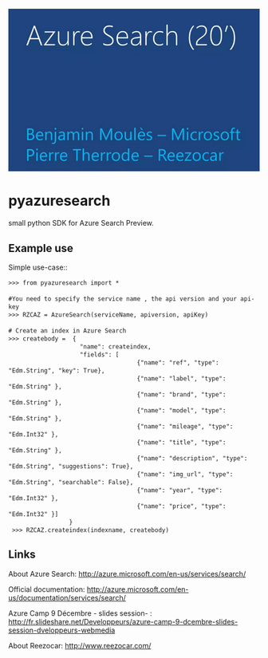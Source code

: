 ![pi-2r](media/Azure_Search.png)

pyazuresearch
=============
small python SDK for Azure Search Preview.


Example use
-----------
Simple use-case::

    >>> from pyazuresearch import *

    #You need to specify the service name , the api version and your api-key
    >>> RZCAZ = AzureSearch(serviceName, apiversion, apiKey)

    # Create an index in Azure Search
    >>> createbody =  {
                        "name": createindex,  
                        "fields": [
                                        {"name": "ref", "type": "Edm.String", "key": True},
                                        {"name": "label", "type": "Edm.String" },
                                        {"name": "brand", "type": "Edm.String" },
                                        {"name": "model", "type": "Edm.String" },
                                        {"name": "mileage", "type": "Edm.Int32" },
                                        {"name": "title", "type": "Edm.String" },
                                        {"name": "description", "type": "Edm.String", "suggestions": True},
                                        {"name": "img_url", "type": "Edm.String", "searchable": False},
                                        {"name": "year", "type": "Edm.Int32" },
                                        {"name": "price", "type": "Edm.Int32" }]  
                     }
     >>> RZCAZ.createindex(indexname, createbody)


Links
-----------
About Azure Search: http://azure.microsoft.com/en-us/services/search/

Official documentation: http://azure.microsoft.com/en-us/documentation/services/search/

Azure Camp 9 Décembre - slides session- : http://fr.slideshare.net/Developpeurs/azure-camp-9-dcembre-slides-session-dveloppeurs-webmedia


About Reezocar: http://www.reezocar.com/
